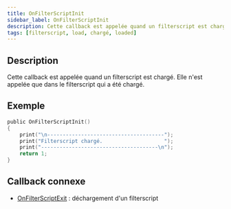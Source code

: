 ```yaml
---
title: OnFilterScriptInit
sidebar_label: OnFilterScriptInit
description: Cette callback est appelée quand un filterscript est chargé.
tags: [filterscript, load, chargé, loaded]
---
```


## Description

Cette callback est appelée quand un filterscript est chargé. Elle n'est appelée que dans le filterscript qui a été chargé.

## Exemple

```c
public OnFilterScriptInit()
{
    print("\n--------------------------------------");
    print("Filterscript chargé.                    ");
    print("--------------------------------------\n");
    return 1;
}
```

## Callback connexe
- [OnFilterScriptExit](OnFilterScriptExit) : déchargement d'un filterscript

